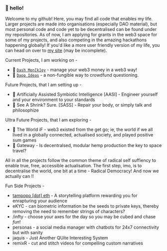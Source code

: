 ### 👋 hello!

Welcome to my github! Here, you may find all code that enables my life. Larger projects are made into organisations (especially DAO material), but most personal code and code yet to be decentralised can be found under my repositories. As of now, I am applying for grants in the web3 space for some of my projects, and also competing in the amazing hackathons happening globally! If you'd like a more user friendly version of my life, you can head on over to [my site](https://thisispalash.com/) (may be incomplete).

Current Projects, I am working on -
- 🐒  [`Dash Mon[k]ey`](https://dash-monkey.com/) - manage your web3 money in a web3 way!
- 💭  [`Dapp Ideas`](https://dapp-ideas.github.io/) - a non-fungible way to crowdfund questioning.

Future Projects, that I am setting up -
- 🧠  Artificially Assisted Symbiotic Intelligence [AASI] - Engineer yourself and your environment to your standards
- 👻  See A Shrink? Sure. [SASS] - Repair your body, or simply talk and philosophize

Ultra Future Projects, that I am exploring -
- 🤔 The World iF - web3 existed from the get go; ie, the world if we all lived in a globally connected, actualised society, and played positive sum games
- 🍁  Gateway - Is decentralsed, modular hemp production the key to space travel?

All in all the projects follow the common theme of radical self suffiency to enable true, free, accessible actualisation. The first step, imo, is to decentralise the world, one bit at a time - Radical Democracy! And now we actually can !!

Fun Side Projects -
- [tampopo [dot] eth](https://showcase.ethglobal.com/ethonline2021/tampopo-dot-eth) - A storytelling platform rewarding you for enrapturing your audience
- eKYC - can biometric information be the seeds to private keys, thereby removing the need to remember strings of characters?
- /infty - choose your axes for the day so you may be cubed and chase *fun*!
- personas - a social media manager with chatbots for 24x7 connectivity but with sanity
- jaquis - Just Another QUite Interesting System
- remixR - cut and stitch videos for compelling custom narratives

